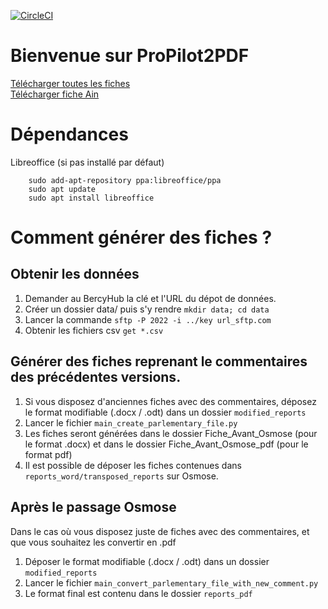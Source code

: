 [![CircleCI](https://circleci.com/gh/139bercy/propilot2pdf.svg?style=svg)](https://circleci.com/gh/139bercy/propilot2pdf)

# Bienvenue sur ProPilot2PDF

<a href="reports/archive.zip">Télécharger toutes les fiches</a></br>
<a href="reports/Suivi_territorial_plan_relance_Ain.pdf">Télécharger fiche Ain</a>


# Dépendances

Libreoffice (si pas installé par défaut)

```
    sudo add-apt-repository ppa:libreoffice/ppa
    sudo apt update
    sudo apt install libreoffice
```


# Comment générer des fiches ?

## Obtenir les données

1. Demander au BercyHub la clé et l'URL du dépot de données.
2. Créer un dossier data/ puis s'y rendre ```mkdir data; cd data```
3. Lancer la commande ```sftp -P 2022 -i ../key url_sftp.com```
4. Obtenir les fichiers csv ```get *.csv```



## Générer des fiches reprenant le commentaires des précédentes versions. 

1. Si vous disposez d'anciennes fiches avec des commentaires, déposez le format modifiable (.docx / .odt) dans un dossier ```modified_reports```
2. Lancer le fichier ```main_create_parlementary_file.py```
3. Les fiches seront générées dans le dossier Fiche_Avant_Osmose (pour le format .docx) et dans le dossier Fiche_Avant_Osmose_pdf (pour le format pdf)
4. Il est possible de déposer les fiches contenues dans ```reports_word/transposed_reports``` sur Osmose.

## Après le passage Osmose

Dans le cas où vous disposez juste de fiches avec des commentaires, et que vous souhaitez les convertir en .pdf

1. Déposer le format modifiable (.docx / .odt) dans un dossier ```modified_reports```
2. Lancer le fichier ```main_convert_parlementary_file_with_new_comment.py```
3. Le format final est contenu dans le dossier ```reports_pdf```

